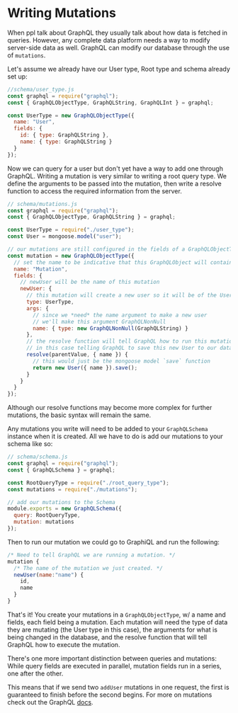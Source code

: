 # Writing Mutations

When ppl talk about GraphQL they usually talk about how data is fetched in queries. However, any complete data platform needs a way to modify server-side data as well. GraphQL can modify our database through the use of `mutations`.

Let's assume we already have our User type, Root type and schema already set up:

```js
//schema/user_type.js
const graphql = require("graphql");
const { GraphQLObjectType, GraphQLString, GraphQLInt } = graphql;

const UserType = new GraphQLObjectType({
  name: "User",
  fields: {
    id: { type: GraphQLString },
    name: { type: GraphQLString }
  }
});
```

Now we can query for a user but don't yet have a way to add one through GraphQL. Writing a mutation is very similar to writing a root query type. We define the arguments to be passed into the mutation, then write a resolve function to access the required information from the server.

```js
// schema/mutations.js
const graphql = require("graphql");
const { GraphQLObjectType, GraphQLString } = graphql;

const UserType = require("./user_type");
const User = mongoose.model("user");

// our mutations are still configured in the fields of a GraphQLObjectType
const mutation = new GraphQLObjectType({
  // set the name to be indicative that this GraphQLObject will contain mutations
  name: "Mutation",
  fields: {
    // newUser will be the name of this mutation
    newUser: {
      // this mutation will create a new user so it will be of the User type
      type: UserType,
      args: {
        // since we *need* the name argument to make a new user
        // we'll make this argument GraphQLNonNull
        name: { type: new GraphQLNonNull(GraphQLString) }
      },
      // the resolve function will tell GraphQL how to run this mutation
      // in this case telling GraphQL to save this new User to our database
      resolve(parentValue, { name }) {
        // this would just be the mongoose model `save` function
        return new User({ name }).save();
      }
    }
  }
});
```

Although our resolve functions may become more complex for further mutations, the basic syntax will remain the same.

Any mutations you write will need to be added to your `GraphQLSchema` instance when it is created. All we have to do is add our mutations to your schema like so:

```js
// schema/schema.js
const graphql = require("graphql");
const { GraphQLSchema } = graphql;

const RootQueryType = require("./root_query_type");
const mutations = require("./mutations");

// add our mutations to the Schema
module.exports = new GraphQLSchema({
  query: RootQueryType,
  mutation: mutations
});
```

Then to run our mutation we could go to GraphiQL and run the following:

```js
/* Need to tell GraphQL we are running a mutation. */
mutation {
  /* The name of the mutation we just created. */
  newUser(name:"name") {
    id,
    name
  }
}
```

That's it! You create your mutations in a `GraphQLObjectType`, w/ a name and fields, each field being a mutation. Each mutation will need the type of data they are mutating (the User type in this case), the arguments for what is being changed in the database, and the resolve function that will tell GraphQL how to execute the mutation.

There's one more important distinction between queries and mutations: While query fields are executed in parallel, mutation fields run in a series, one after the other.

This means that if we send two `addUser` mutations in one request, the first is guaranteed to finish before the second begins. For more on mutations check out the GraphQL [docs](https://blog.apollographql.com/designing-graphql-mutations-e09de826ed97).
